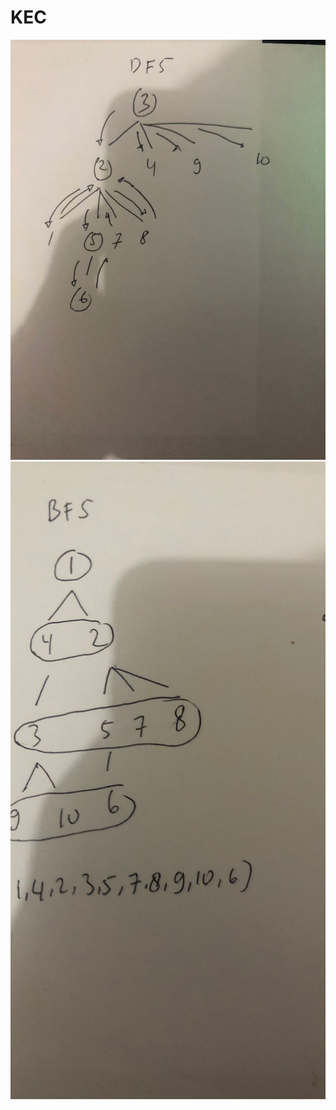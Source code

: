 # KEC
![](https://raw.githubusercontent.com/kurniawansivan/KEC/main/DFS.jpeg)
![](https://raw.githubusercontent.com/kurniawansivan/KEC/main/BFS.jpeg)
